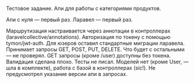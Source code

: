 Тестовое задание. Апи для работы с категориями продуктов.

Апи с нуля — первый раз.
Ларавел — первый раз.

Маршрутизация настраивается через аннотации в контроллерах (laravelcollective/annotations). Авторизация по токену с помощью tymon/jwt-auth. Для юзеров оставил стандартные миграции ларавела. Принимает запросы GET, POST, PUT, DELETE. Что будет с остальными — не проверял. GET запросы (кроме /user) доступны без токена. Валидация сделана плохо. Тесты не писал. Моделей нет (кроме User, — шла в комплекте), работа с базой в контроллерах (sic!). Не предусмотрел указание версии апи в запросах.
